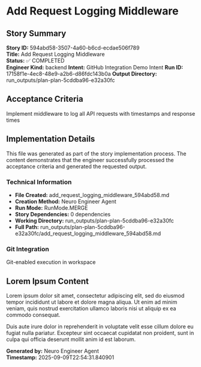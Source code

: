 # Add Request Logging Middleware

## Story Summary
**Story ID:** 594abd58-3507-4a60-b6cd-ecdae506f789  
**Title:** Add Request Logging Middleware  
**Status:** ✅ COMPLETED  
**Engineer Kind:** backend
**Intent:** GitHub Integration Demo Intent
**Run ID:** 17158f1e-4ec8-48e9-a2b6-d86fdc143b0a
**Output Directory:** run_outputs/plan-plan-5cddba96-e32a30fc

## Acceptance Criteria
Implement middleware to log all API requests with timestamps and response times

## Implementation Details
This file was generated as part of the story implementation process. The content demonstrates that the engineer successfully processed the acceptance criteria and generated the requested output.

### Technical Information
- **File Created:** add_request_logging_middleware_594abd58.md
- **Creation Method:** Neuro Engineer Agent
- **Run Mode:** RunMode.MERGE
- **Story Dependencies:** 0 dependencies
- **Working Directory:** run_outputs/plan-plan-5cddba96-e32a30fc
- **Full Path:** run_outputs/plan-plan-5cddba96-e32a30fc/add_request_logging_middleware_594abd58.md

### Git Integration
Git-enabled execution in workspace

## Lorem Ipsum Content
Lorem ipsum dolor sit amet, consectetur adipiscing elit, sed do eiusmod tempor incididunt ut labore et dolore magna aliqua. Ut enim ad minim veniam, quis nostrud exercitation ullamco laboris nisi ut aliquip ex ea commodo consequat.

Duis aute irure dolor in reprehenderit in voluptate velit esse cillum dolore eu fugiat nulla pariatur. Excepteur sint occaecat cupidatat non proident, sunt in culpa qui officia deserunt mollit anim id est laborum.

**Generated by:** Neuro Engineer Agent  
**Timestamp:** 2025-09-09T22:54:31.840901

